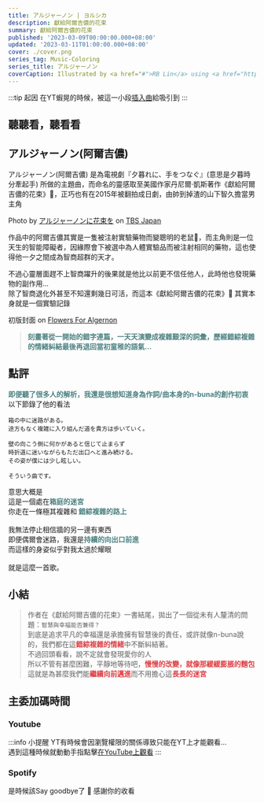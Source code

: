 ```yaml
---
title: アルジャーノン | ヨルシカ 
description: 獻給阿爾吉儂的花束
summary: 獻給阿爾吉儂的花束
published: '2023-03-09T00:00:00.000+08:00'
updated: '2023-03-11T01:00:00.000+08:00'
cover: ./cover.png
series_tag: Music-Coloring
series_title: アルジャーノン
coverCaption: Illustrated by <a href="#">RB Lin</a> using <a href="https://procreate.com/" target="_blank">Procreate</a>
---
```


<script lang="ts">
  import Youtube from '$lib/components/youtube.svelte'
  import Custom from '$custom/custom.svelte'
  import Spotify from '$lib/components/spotify.svelte'
  import Folder from '$lib/components/folder.svelte'

  let configFolder = [
    { name: 'QWER.config.js', icon: 'i-vscode-icons-file-type-typescript-official' },
    { name: 'site.ts', icon: 'i-bxs-file-js' }
  ]
</script>


:::tip 起因
在YT蝦晃的時候，被這一小段[插入曲](https://www.youtube.com/watch?v=gidpDOWNLpI)給吸引到
:::
## 聽聽看，聽看看
<Youtube id="dMGhEiYRoZE"/>

## アルジャーノン(阿爾吉儂)
アルジャーノン(阿爾吉儂) 是為電視劇『夕暮れに、手をつなぐ』(意思是夕暮時分牽起手) 所做的主題曲，而命名的靈感取至美國作家丹尼爾·凱斯著作《獻給阿爾吉儂的花束》🌻，正巧也有在2015年被翻拍成日劇，由帥到掉渣的山下智久擔當男主角<br/>

<ImgZoom src="/music_coloring/algernon/algernon.jpg" alt="Example1" class="h-full object-cover" width="550" height="309">
Photo by <a href="https://www.tbs.co.jp/algernon2015/" target="_blank">アルジャーノンに花束を</a> on <a href="https://www.tbs.co.jp/" target="_blank">TBS Japan</a>
</ImgZoom>

作品中的阿爾吉儂其實是一隻被注射實驗藥物而變聰明的老鼠🐁，而主角則是一位天生的智能障礙者，因緣際會下被選中為人體實驗品而被注射相同的藥物，這也使得他一夕之間成為智商超群的天才。<br/>

不過心靈層面趕不上智商躍升的後果就是他比以前更不信任他人，此時他也發現藥物的副作用...<br/>
除了智商退化外甚至不知還剩幾日可活，而這本《獻給阿爾吉儂的花束》🌻 其實本身就是一個實驗記錄<br/>

<ImgZoom src="/music_coloring/algernon/FlowersForAlgernon.jpg" alt="Example1" class="h-full object-cover" width="263" height="380">
初版封面  on <a href="https://zh.wikipedia.org/zh-tw/%E7%8D%BB%E7%B5%A6%E9%98%BF%E7%88%BE%E5%90%89%E5%84%82%E7%9A%84%E8%8A%B1%E6%9D%9F" target="_blank">Flowers For Algernon</a>
</ImgZoom>

> <b style="color:#4c8181">刻畫著從一開始的錯字連篇，一天天演變成複雜艱深的詞彙，歷經錯綜複雜的情緒糾結最後再退回當初童稚的語氣...</b>

## 點評
<b style="color:#4c8181">即便聽了很多人的解析，我還是很想知道身為作詞/曲本身的n-buna的創作初衷</b><br/>
以下節錄了他的看法<br/>

```
箱の中に迷路がある。
途方もなく複雑に入り組んだ道を貴方は歩いていく。

壁の向こう側に何かがあると信じて止まらず
時折道に迷いながらもただ出口へと進み続ける。
その姿が僕には少し眩しい。

そういう曲です。
```

意思大概是<br/>
這是一個處在<b style="color:#4c8181">箱庭的迷宮</b><br/>
你走在一條極其複雜和<b style="color:#4c8181"> 錯綜複雜的路上</b>
<br/><br/>
我無法停止相信牆的另一邊有東西<br/>
即便偶爾會迷路，我還是<b style="color:#4c8181">持續的向出口前進</b><br/>
而這樣的身姿似乎對我太過於耀眼<br/><br/>
就是這麼一首歌。<br/>

## 小結 
>作者在《獻給阿爾吉儂的花束》一書結尾，拋出了一個從未有人釐清的問題：`智慧與幸福能否兼得？`<br/>
到底是追求平凡的幸福還是承擔擁有智慧後的責任，或許就像n-buna說的，我們都在這<b style="color:#dd3e43">錯綜複雜的情緒</b>中不斷糾結著。<br/>
不過回頭看看，說不定就會發現愛你的人<br/>
所以不管有甚麼困難，平靜地等待吧，<b style="color:#dd3e43">慢慢的改變，就像那緩緩膨脹的麵包</b><br/>
這就是為甚麼我們能<b style="color:#dd3e43">繼續向前邁進</b>而不用擔心這<b style="color:#dd3e43">長長的迷宮</b><br/>

## 主委加碼時間
### Youtube
:::info 小提醒
YT有時候會因瀏覽權限的關係導致只能在YT上才能觀看...<br/>
遇到這種時候就動動手指點擊<u>在YouTube上觀看</u>
:::

<Youtube id="5v5CjaTDuOk"/>

### Spotify
<Spotify id="0L1E2JmrZk6QU9261PtJWQ"/>

是時候該Say goodbye了 👋 感謝你的收看